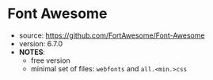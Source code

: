 # Font Awesome

* source: https://github.com/FortAwesome/Font-Awesome
* version: 6.7.0
* __NOTES__:
  - free version
  - minimal set of files: ```webfonts``` and ```all.<min.>css```
